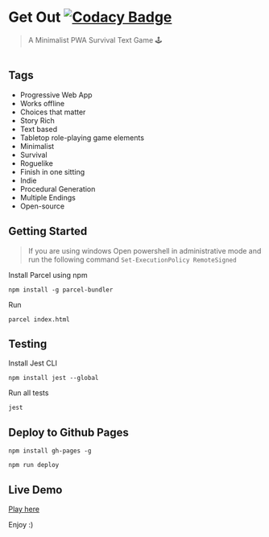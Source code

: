 # Get Out  [![Codacy Badge](https://api.codacy.com/project/badge/Grade/eaf4ecfa16f94e68be398f82f2e4a5e0)](https://www.codacy.com/manual/andrendarcie/get-out-game?utm_source=github.com&amp;utm_medium=referral&amp;utm_content=andredarcie/get-out-game&amp;utm_campaign=Badge_Grade)
 
> A Minimalist PWA Survival Text Game 🕹️

[![<img src="badge.svg" width="250"/>](badge.svg)](https://andredarcie.itch.io/get-out)

## Tags
 - Progressive Web App
 - Works offline
 - Choices that matter
 - Story Rich
 - Text based
 - Tabletop role-playing game elements
 - Minimalist
 - Survival
 - Roguelike
 - Finish in one sitting
 - Indie
 - Procedural Generation
 - Multiple Endings
 - Open-source

## Getting Started

> If you are using windows
> Open powershell in administrative mode and run the following command
> `Set-ExecutionPolicy RemoteSigned`

Install Parcel using npm
```
npm install -g parcel-bundler
```

Run
```
parcel index.html
```

## Testing

Install Jest CLI
```
npm install jest --global
```

Run all tests
```
jest
```

## Deploy to Github Pages

```
npm install gh-pages -g
```

```
npm run deploy
```

## Live Demo

[Play here](https://andredarcie.github.io/get-out-game/)

Enjoy :)
